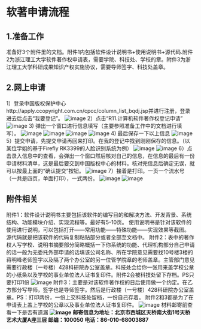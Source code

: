 # 软著申请流程 #
## 1.准备工作 ##
准备好3个附件里的文档。附件1内包括软件设计说明书+使用说明书+源代码.附件2为浙江理工大学软件著作权申请表，需要学院、科技处、学校的章。附件3为浙江理工大学科研成果知识产权实施协议，需要导师签字、科技处盖章。
## 2.网上申请 ##
1）登录中国版权保护中心http://apply.ccopyright.com.cn/cpcc/column_list_bqdj.jsp并进行注册，登录进去后点击“我要登记”。
![image](1.png)
2）点击“R11.计算机软件著作权登记申请”
![image](2.png)
3) 弹出一个窗口进行信息填写（主要参照准备工作中的文档进行填写）。
![image](3.png)
![image](4.png)
![image](5.png)
![image](6.png)
4) 最后保存一下以上信息
![image](7.png)
5）提交申请，先提交申请再回来打印。在我的登记中找到刚刚保存的信息。（以某位学姐的基于Firefly RK3399的人脸识别系统为例）
![image](8.png)
![image](9.png)
6）点击录入信息中的查看，会弹出一个窗口然后核对自己的信息，在信息的最后有一份申请材料清单，这是最后要交到中国版权中心的材料。核对完信息后确定无误，就可以按最上面的“确认提交”按钮。
![image](10.png)
7）接着是打印。一页一个流水号（一共是四页，单面打印），一式两份。
![image](11.png)
![image](12.png)
## 附件相关 ##
附件1：软件设计说明书主要包括该软件的编写目的和解决方法、开发背景、系统结构、功能模块介绍、实现流程等。最好有5-10页。
使用说明书是针对该软件的使用进行说明，可以包括打开——常用功能——特殊功能——实现效果等截图。
源代码就是把该软件的代码复制粘贴部分或者全部至文档中。
附件2：表中的著作权人写学校、说明书摘要部分简略概括一下你系统的功能、代理机构部分自己申请的话一般为无委托外部申请的话填该公司名称、所在学院意见需要找10号楼3楼的蒋明峰老师签字以及隔了两个办公室的另一位管学院章的老师盖章。主管部门意见需要行政楼（一号楼）428科研院办公室盖章。科技处会给你一张用来盖学校公章的小纸条以及学校的事业单位法人证书复印件。附件2会被科技处留下存档。PS只要打印1份
![image](13.png)
附件3：主要是对该软件著作权的日后使用做一个约定。在乙方部分写导师，签字也是导师签字。然后是行政楼（一号楼）428科研院办公室盖章。PS：打印两份，一份上交科技处留档，一份自己存着。
附件2和3都是为了在申请表上盖上学校的公章以及事业单位法人证书复印件。
![image](14.png)
材料邮寄前查看一下是否有遗漏
**![image](15.png)**
**邮寄信息为地址：北京市西城区天桥南大街1号天桥艺术大厦A座三层 邮编：100050 电话：86-010-68003887**
